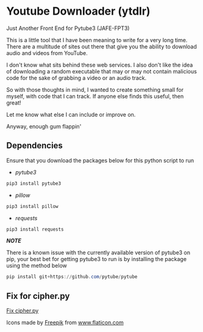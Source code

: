 # Youtube Downloader (ytdlr)

Just Another Front End for Pytube3 (JAFE-FPT3)

This is a little tool that I have been meaning to write for a very long time. There are a multitude of sites out there that give you the ability to download audio and videos from YouTube.

I don't know what sits behind these web services. I also don't like the idea of downloading a random executable that may or may not
contain malicious code for the sake of grabbing a video or an audio track.

So with those thoughts in mind, I wanted to create something small for myself, with code that I can track. If anyone else finds this useful, then great!

Let me know what else I can include or improve on.

Anyway, enough gum flappin'

## Dependencies

Ensure that you download the packages below for this python script to run

- _pytube3_

```powershell
pip3 install pytube3
```

- _pillow_
  
```powershell
pip3 install pillow
```

- _requests_

```powershell
pip3 install requests
```

_**NOTE**_

There is a known issue with the currently available version of pytube3 on pip, your best bet for getting pytube3 to run is by installing the package using the method below

```powershell
pip install git+https://github.com/pytube/pytube
```

## Fix for cipher.py

[Fix cipher.py](https://github.com/pytube/pytube/issues/1954#issuecomment-2283984433)

<!-- markdownlint-disable MD033 -->
<div>Icons made by <a href="https://www.freepik.com" title="Freepik">Freepik</a> from <a href="https://www.flaticon.com/" title="Flaticon">www.flaticon.com</a></div>
<!-- markdownlint-enable MD033 -->

